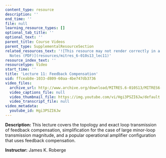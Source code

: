 ```yaml
---
content_type: resource
description: ''
end_time: ''
file: null
learning_resource_types: []
optional_tab_title: ''
optional_text: ''
parent_title: Course Videos
parent_type: SupplementalResourceSection
related_resources_text: '![This resource may not render correctly in a screen reader.](/images/inacessible.gif)[Lecture
  Notes (PDF)](resources/mitres_6-010s13_lec11)'
resource_index_text: ''
resourcetype: Video
start_time: ''
title: 'Lecture 11: Feedback Compensation'
uid: ffceab8e-1033-d809-60aa-4be747db3736
video_files:
  archive_url: http://www.archive.org/download/MITRES.6-010S13/MITRES6-010S13_lec11_300k.mp4
  video_captions_file: null
  video_thumbnail_file: https://img.youtube.com/vi/Hgi3PSZI6Jw/default.jpg
  video_transcript_file: null
video_metadata:
  youtube_id: Hgi3PSZI6Jw
---
```


**Description:** This lecture covers the topology and exact loop transmission of feedback compensation, simplification for the case of large minor-loop transmission magnitude, and a popular operational amplifier configuration that uses feedback compensation.

**Instructor:** James K. Roberge